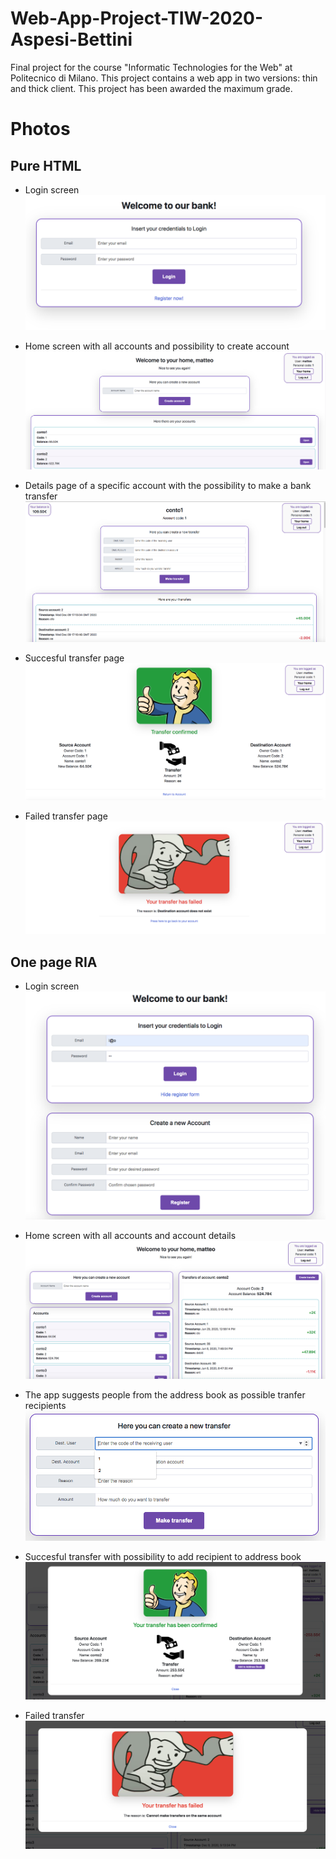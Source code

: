 # Web-App-Project-TIW-2020-Aspesi-Bettini
Final project for the course "Informatic Technologies for the Web" at Politecnico di Milano. This project contains a web app in two versions: thin and thick client. This project has been awarded the maximum grade.

# Photos
## Pure HTML
- Login screen
![Login](photos/Pure%20HTML/login-html.png) 


- Home screen with all accounts and possibility to create account
![Home](photos/Pure%20HTML/home-html.png) 


- Details page of a specific account with the possibility to make a bank transfer
![Account](photos/Pure%20HTML/account%20-%20HTML.png)  


- Succesful transfer page
![Confirmed](photos/Pure%20HTML/trasfer-confirmed-html.png)  


- Failed transfer page
![Failed](photos/Pure%20HTML/transfer-failed-html.png)  

## One page RIA
- Login screen
![Login](photos/RIA/login%20-%20RIA%20.png)  

- Home screen with all accounts and account details
![Home](photos/RIA/home%20-%20RIA.png)  

- The app suggests people from the address book as possible tranfer recipients
![Account](photos/RIA/suggestions%20-%20RIA.png)  

- Succesful transfer with possibility to add recipient to address book
![Confirmed](photos/RIA/success%20-%20RIA.png)  

- Failed transfer
![Failed](/photos/RIA/failed%20-%20RIA.png)  

